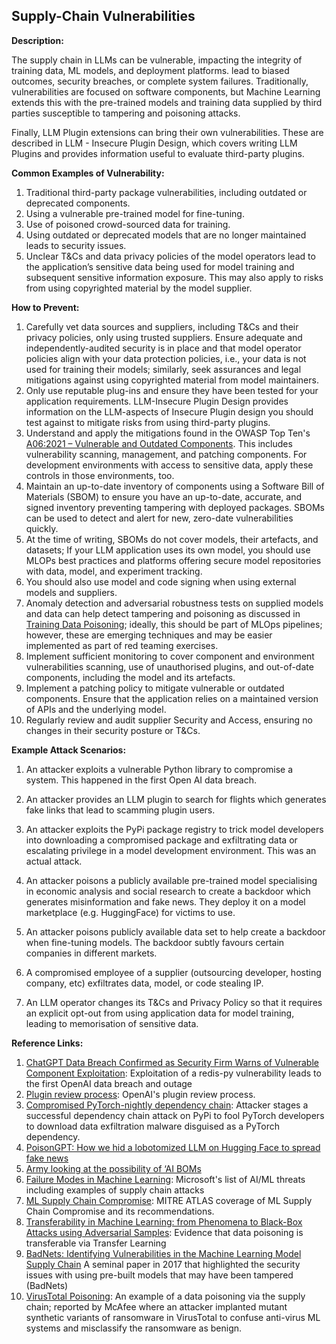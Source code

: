 ## Supply-Chain Vulnerabilities 

**Description:** 

The supply chain in LLMs can be vulnerable, impacting the integrity of training data,  ML models, and deployment platforms.  lead to biased outcomes, security breaches, or complete  system failures.  Traditionally, vulnerabilities are focused on software components, but Machine Learning  extends this with the pre-trained models and training data supplied by third parties susceptible to tampering and poisoning attacks. 

Finally, LLM Plugin extensions can bring their own vulnerabilities. These are described in LLM - Insecure Plugin Design, which covers writing LLM  Plugins and  provides information useful to evaluate third-party plugins.

**Common Examples of Vulnerability:**

1. Traditional third-party package vulnerabilities, including outdated or deprecated components.
2. Using a vulnerable pre-trained model for fine-tuning. 
3. Use of poisoned crowd-sourced data for training.
4. Using outdated or deprecated models that are no longer maintained leads to security issues.
5. Unclear T&Cs and data privacy policies of the model operators  lead to the application’s sensitive data being used for model training  and subsequent sensitive information exposure. This may also apply to  risks from using copyrighted material by the model supplier.

**How to Prevent:**

1. Carefully vet data sources and suppliers, including T&Cs and  their privacy policies, only using trusted suppliers. Ensure adequate  and independently-audited security is in place and that model operator  policies align with your data protection policies, i.e., your data is  not used for training their models; similarly, seek assurances and legal mitigations against using copyrighted material from model maintainers.
2. Only use reputable plug-ins and ensure they have been tested for  your application requirements. LLM-Insecure Plugin Design provides  information on the LLM-aspects of Insecure Plugin design you should test against to mitigate risks from using third-party plugins.
3. Understand and apply the mitigations found in the OWASP Top Ten's [A06:2021 – Vulnerable and Outdated Components](https://owasp.org/Top10/A06_2021-Vulnerable_and_Outdated_Components/). This includes vulnerability scanning, management, and patching  components. For development environments with access to sensitive data,  apply these controls in those environments, too.
4. Maintain an up-to-date inventory of components using a Software Bill of Materials (SBOM) to ensure you have an up-to-date, accurate, and signed  inventory preventing tampering with deployed packages. SBOMs can be used to detect and alert for new, zero-date vulnerabilities quickly.
5. At the time of writing, SBOMs do not cover models, their artefacts, and datasets; If your  LLM application uses its own model, you should use MLOPs best practices  and platforms offering secure model repositories with data, model, and  experiment tracking.
6. You should also use model and code signing when using external models and suppliers.
7. Anomaly detection and adversarial robustness tests on supplied  models and data can help detect tampering and poisoning as discussed in [ Training Data Poisoning](https://github.com/OWASP/www-project-top-10-for-large-language-model-applications/blob/main/1_0_vulns/Training_Data_Poisoning.md); ideally, this should be part of MLOps pipelines; however, these are  emerging techniques and may be easier implemented as part of red teaming exercises.
8. Implement sufficient monitoring to cover component and environment  vulnerabilities scanning, use of unauthorised plugins, and out-of-date  components, including the model and its artefacts.
9. Implement a patching policy to mitigate vulnerable or outdated  components. Ensure that the application relies on a maintained version of APIs and the  underlying model.
10. Regularly review and audit supplier Security and Access, ensuring no changes in their security posture or T&Cs.

**Example Attack Scenarios:**

1. An attacker exploits a vulnerable Python library to compromise a system. This happened in the first Open AI data breach. 

2. An attacker provides an LLM plugin to search for flights which generates fake links that lead to scamming plugin users.

3. An attacker exploits the PyPi package registry to trick model developers into downloading a compromised package and exfiltrating data or escalating privilege in a model development environment. This was an actual attack.

4. An attacker poisons a publicly available pre-trained model specialising in economic analysis and social research to create a backdoor which generates misinformation and fake news.  They deploy it on  a model marketplace (e.g. HuggingFace) for victims to use.

5. An attacker poisons publicly available data set to help create a backdoor when fine-tuning models. The backdoor subtly favours certain companies in different markets.

6. A compromised employee of a supplier (outsourcing developer, hosting company, etc) exfiltrates data, model, or code stealing IP.

7. An LLM operator changes its T&Cs and Privacy Policy so that it requires an explicit opt-out from using application data for model training, leading to memorisation of sensitive data.


**Reference Links:**

1. [ChatGPT Data Breach Confirmed as Security Firm Warns of Vulnerable Component Exploitation](https://www.securityweek.com/chatgpt-data-breach-confirmed-as-security-firm-warns-of-vulnerable-component-exploitation/): Exploitation of a redis-py vulnerability leads to the first OpenAI data breach and outage
2. [Plugin review process](https://platform.openai.com/docs/plugins/review): OpenAI's plugin review process.
3. [Compromised PyTorch-nightly dependency chain](https://pytorch.org/blog/compromised-nightly-dependency/): Attacker stages a successful dependency chain attack on PyPi to fool PyTorch developers to download data exfiltration malware disguised as a PyTorch dependency.
4. [PoisonGPT: How we hid a lobotomized LLM on Hugging Face to spread fake news](https://blog.mithrilsecurity.io/poisongpt-how-we-hid-a-lobotomized-llm-on-hugging-face-to-spread-fake-news/)
5. [Army looking at the possibility of ‘AI BOMs](https://defensescoop.com/2023/05/25/army-looking-at-the-possibility-of-ai-boms-bill-of-materials/)
6. [Failure Modes in Machine Learning](https://learn.microsoft.com/en-us/security/engineering/failure-modes-in-machine-learning): Microsoft's list of AI/ML threats including examples of supply chain attacks
7. [ML Supply Chain Compromise](https://atlas.mitre.org/techniques/AML.T0010/): MITRE ATLAS coverage of ML Supply Chain Compromise and its recommendations.   
8. [Transferability in Machine Learning: from Phenomena to Black-Box Attacks using Adversarial Samples](https://arxiv.org/pdf/1605.07277.pdf): Evidence that data poisoning is transferable via Transfer Learning
9. [BadNets: Identifying Vulnerabilities in the Machine Learning Model Supply Chain](https://arxiv.org/abs/1708.06733) A seminal paper in 2017 that highlighted the security issues with using pre-built models that may have been tampered (BadNets)
10. [VirusTotal Poisoning](https://atlas.mitre.org/studies/AML.CS0002): An example of a data poisoning via the supply chain; reported by McAfee where an attacker implanted mutant synthetic  variants of ransomware in VirusTotal to confuse anti-virus ML systems and misclassify the ransomware as benign. 
